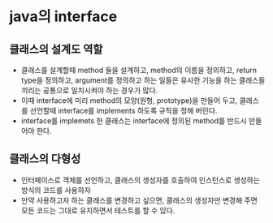 # java의 interface
## 클래스의 설계도 역할
* 클래스를 설계할때 method 들을 설계하고, method의 이름을 정의하고, return type을 정의하고, argument를 정의하고 
하는 일들은 유사한 기능을 하는 클래스들 끼리는 공통으로 일치시켜야 하는 경우가 많다.
* 이때 interface에 미리 method의 모양(원형, prototype)을 만들어 두고, 
클래스를 선언할때 interface를 implements 하도록 규칙을 정해 버린다.
* interface를 implemets 한 클래스는 interface에 정의된 method를 반드시 만들어야 한다.

## 클래스의 다형성
* 인터페이스로 객체를 선언하고, 클래스의 생성자를 호출하여 인스턴스로 생성하는 방식의 코드를 사용하자
* 만약 사용하고자 하는 클래스를 변경하고 싶으면, 클래스의 생성자만 변경해 주면 모든 코드는
그대로 유지하면서 테스트를 할 수 있다.